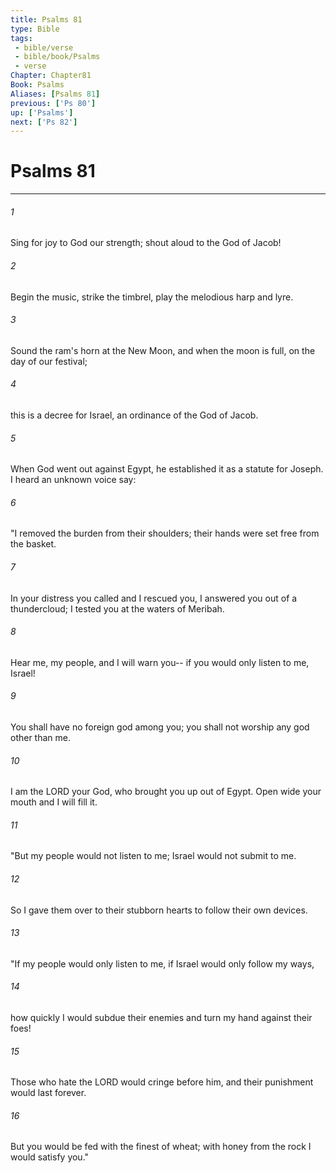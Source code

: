 ```yaml
---
title: Psalms 81
type: Bible
tags:
 - bible/verse
 - bible/book/Psalms
 - verse
Chapter: Chapter81
Book: Psalms
Aliases: [Psalms 81]
previous: ['Ps 80']
up: ['Psalms']
next: ['Ps 82']
---
```

# Psalms 81

***


###### 1 
Sing for joy to God our strength; shout aloud to the God of Jacob! 

###### 2 
Begin the music, strike the timbrel, play the melodious harp and lyre. 

###### 3 
Sound the ram's horn at the New Moon, and when the moon is full, on the day of our festival; 

###### 4 
this is a decree for Israel, an ordinance of the God of Jacob. 

###### 5 
When God went out against Egypt, he established it as a statute for Joseph. I heard an unknown voice say: 

###### 6 
"I removed the burden from their shoulders; their hands were set free from the basket. 

###### 7 
In your distress you called and I rescued you, I answered you out of a thundercloud; I tested you at the waters of Meribah. 

###### 8 
Hear me, my people, and I will warn you-- if you would only listen to me, Israel! 

###### 9 
You shall have no foreign god among you; you shall not worship any god other than me. 

###### 10 
I am the LORD your God, who brought you up out of Egypt. Open wide your mouth and I will fill it. 

###### 11 
"But my people would not listen to me; Israel would not submit to me. 

###### 12 
So I gave them over to their stubborn hearts to follow their own devices. 

###### 13 
"If my people would only listen to me, if Israel would only follow my ways, 

###### 14 
how quickly I would subdue their enemies and turn my hand against their foes! 

###### 15 
Those who hate the LORD would cringe before him, and their punishment would last forever. 

###### 16 
But you would be fed with the finest of wheat; with honey from the rock I would satisfy you." 

